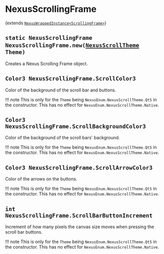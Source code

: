 # NexusScrollingFrame
(extends [`NexusWrappedInstance<ScrollingFrame>`](../../Base/NexusWrappedInstance.md))

## `static NexusScrollingFrame NexusScrollingFrame.new(`[`NexusScrollTheme`](../../Data/Enum/NexusEnumCollection.md) ` Theme)`
Creates a Nexus Scrolling Frame object.

## `Color3 NexusScrollingFrame.ScrollColor3`
Color of the background of the scroll bar and buttons.

!!! note
    This is only for the `Theme` being `NexusEnum.NexusScrollTheme.Qt5` in
    the constructor. This has no effect for `NexusEnum.NexusScrollTheme.Native`.

## `Color3 NexusScrollingFrame.ScrollBackgroundColor3`
Color of the background of the scroll bars' background.

!!! note
    This is only for the `Theme` being `NexusEnum.NexusScrollTheme.Qt5` in
    the constructor. This has no effect for `NexusEnum.NexusScrollTheme.Native`.

## `Color3 NexusScrollingFrame.ScrollArrowColor3`
Color of the arrows on the buttons.

!!! note
    This is only for the `Theme` being `NexusEnum.NexusScrollTheme.Qt5` in
    the constructor. This has no effect for `NexusEnum.NexusScrollTheme.Native`.

## `int NexusScrollingFrame.ScrollBarButtonIncrement`
Increment of how many pixels the canvas size moves
when pressing the scroll bar buttons.

!!! note
    This is only for the `Theme` being `NexusEnum.NexusScrollTheme.Qt5` in
    the constructor. This has no effect for `NexusEnum.NexusScrollTheme.Native`.